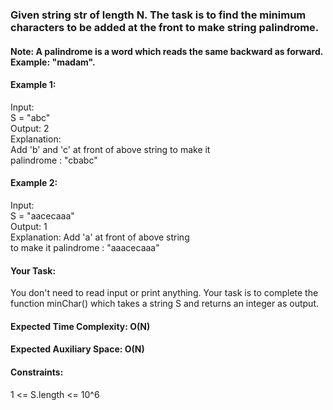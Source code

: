 ### Given string str of length N. The task is to find the minimum characters to be added at the front to make string palindrome.  
#### Note: A palindrome is a word which reads the same backward as forward. Example: "madam".  

#### Example 1:  
  
Input:  
S = "abc"  
Output: 2  
Explanation:   
Add 'b' and 'c' at front of above string to make it  
palindrome : "cbabc"  
#### Example 2:  
  
Input:  
S = "aacecaaa"  
Output: 1  
Explanation: Add 'a' at front of above string  
to make it palindrome : "aaacecaaa"  
#### Your Task:   
You don't need to read input or print anything. Your task is to complete the function minChar() which takes a string S and returns an integer as output.  

#### Expected Time Complexity: O(N)
#### Expected Auxiliary Space: O(N)  

#### Constraints:  
1 <= S.length <= 10^6  
